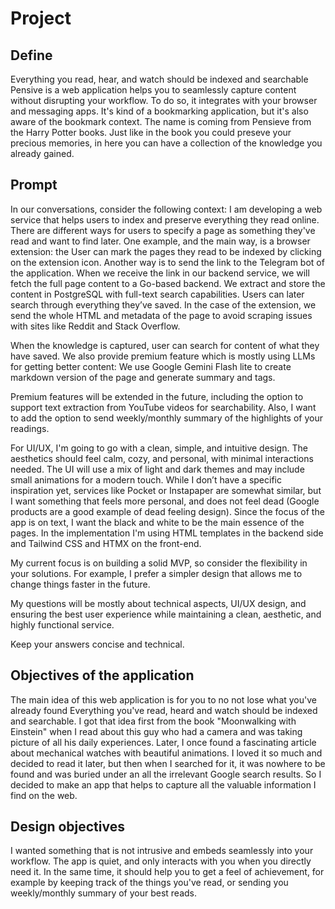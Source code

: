 # Project

## Define
Everything you read, hear, and watch should be indexed and searchable
Pensive is a web application helps you to seamlessly capture content without disrupting your workflow. To do so, it integrates with your browser and messaging apps.
It's kind of a bookmarking application, but it's also aware of the bookmark context.
The name is coming from Pensieve from the Harry Potter books. Just like in the book you could preseve your precious memories, in here you can have a collection of the knowledge you already gained.

## Prompt

In our conversations, consider the following context: I am developing a web service that helps users to index and preserve everything they read online. There are different ways for users to specify a page as something they've read and want to find later. One example, and the main way, is a browser extension: the User can mark the pages they read to be indexed by clicking on the extension icon. Another way is to send the link to the Telegram bot of the application.
When we receive the link in our backend service, we will fetch the full page content to a Go-based backend. We extract and store the content in PostgreSQL with full-text search capabilities. Users can later search through everything they’ve saved.
In the case of the extension, we send the whole HTML and metadata of the page to avoid scraping issues with sites like
Reddit and Stack Overflow.

When the knowledge is captured, user can search for content of what they have saved.
We also provide premium feature which is mostly using LLMs for getting better content: We use Google Gemini Flash lite
to create markdown version of the page and generate summary and tags.

Premium features will be extended in the future, including the option to support text extraction from YouTube videos for searchability. Also, I want to add the option to send weekly/monthly summary of the highlights of your readings.

For UI/UX, I'm going to go with a clean, simple, and intuitive design. The aesthetics should feel calm, cozy, and personal, with minimal interactions needed. The UI will use a mix of light and dark themes and may include small animations for a modern touch. While I don’t have a specific inspiration yet, services like Pocket or Instapaper are somewhat similar, but I want something that feels more personal, and does not feel dead (Google products are a good example of dead feeling design).
Since the focus of the app is on text, I want the black and white to be the main essence of the pages.
In the implementation I'm using HTML templates in the backend side and Tailwind CSS and HTMX on the front-end.

My current focus is on building a solid MVP, so consider the flexibility in your solutions. For example, I prefer a simpler design that allows me to change things faster in the future.

My questions will be mostly about technical aspects, UI/UX design, and ensuring the best user experience while maintaining a clean, aesthetic, and highly functional service.

Keep your answers concise and technical.

## Objectives of the application

The main idea of this web application is for you to no not lose what you've already found
Everything you've read, heard and watch should be indexed and searchable.
I got that idea first from the book "Moonwalking with Einstein" when I read about this guy who had a camera and was taking picture of all his daily experiences.
Later, I once found a fascinating article about mechanical watches with beautiful animations. I loved it so much and decided to read it later, but then when I searched for it, it was nowhere to be found and was buried under an all the irrelevant Google search results.
So I decided to make an app that helps to capture all the valuable information I find on the web.

## Design objectives
I wanted something that is not intrusive and embeds seamlessly into your workflow.
The app is quiet, and only interacts with you when you directly need it.
In the same time, it should help you to get a feel of achievement, for example by keeping track of the things you've read, or sending you weekly/monthly summary of your best reads.